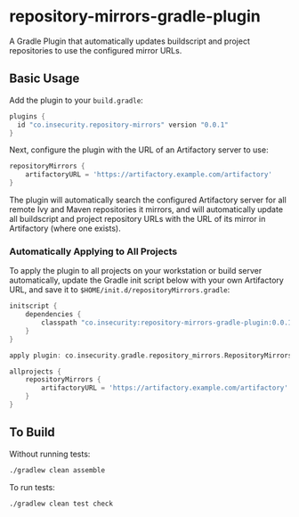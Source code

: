 # repository-mirrors-gradle-plugin
A Gradle Plugin that automatically updates buildscript and project repositories to use the configured mirror URLs.

## Basic Usage
Add the plugin to your `build.gradle`:
```groovy
plugins {
  id "co.insecurity.repository-mirrors" version "0.0.1"
}
```

Next, configure the plugin with the URL of an Artifactory server to use:
```groovy
repositoryMirrors {
    artifactoryURL = 'https://artifactory.example.com/artifactory'
}
```

The plugin will automatically search the configured Artifactory server for all remote Ivy and Maven repositories it mirrors, and will automatically update all buildscript and project repository URLs with the URL of its mirror in Artifactory (where one exists).

### Automatically Applying to All Projects
To apply the plugin to all projects on your workstation or build server automatically, update the Gradle init script below with your own Artifactory URL, and save it to `$HOME/init.d/repositoryMirrors.gradle`:
```groovy
initscript {
    dependencies {
        classpath "co.insecurity:repository-mirrors-gradle-plugin:0.0.1"
    }
}

apply plugin: co.insecurity.gradle.repository_mirrors.RepositoryMirrorsPlugin

allprojects {
    repositoryMirrors {
        artifactoryURL = 'https://artifactory.example.com/artifactory'
    }
}
```

## To Build
Without running tests:
```bash
./gradlew clean assemble
```

To run tests:
```bash
./gradlew clean test check
```

